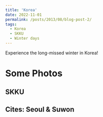 ```yaml
---
title: 'Korea'
date: 2022-11-01
permalink: /posts/2013/08/blog-post-2/
tags:
  - Korea
  - SKKU
  - Winter days
---
```


Experience the long-missed winter in Korea!

Some Photos
======

SKKU
------

Cites: Seoul & Suwon
------